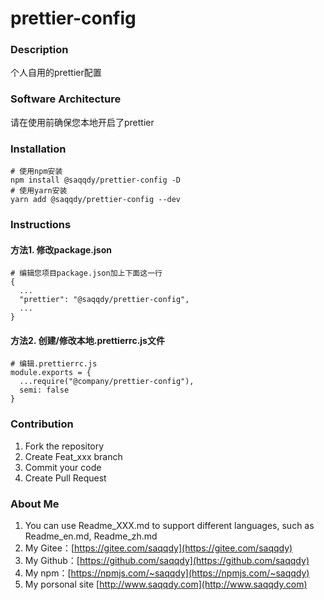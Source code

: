 # prettier-config

### Description
个人自用的prettier配置

### Software Architecture
请在使用前确保您本地开启了prettier

### Installation

```
# 使用npm安装
npm install @saqqdy/prettier-config -D
# 使用yarn安装
yarn add @saqqdy/prettier-config --dev
```

### Instructions

#### 方法1. 修改package.json

```
# 编辑您项目package.json加上下面这一行
{
  ...
  "prettier": "@saqqdy/prettier-config",
  ...
}
```

#### 方法2. 创建/修改本地.prettierrc.js文件

```
# 编辑.prettierrc.js
module.exports = {
  ...require("@company/prettier-config"),
  semi: false
}
```

### Contribution

1. Fork the repository
2. Create Feat_xxx branch
3. Commit your code
4. Create Pull Request


### About Me

1. You can use Readme\_XXX.md to support different languages, such as Readme\_en.md, Readme\_zh.md
2. My Gitee：[https://gitee.com/saqqdy](https://gitee.com/saqqdy)
3. My Github：[https://github.com/saqqdy](https://github.com/saqqdy)
4. My npm：[https://npmjs.com/~saqqdy](https://npmjs.com/~saqqdy)
5. My porsonal site [http://www.saqqdy.com](http://www.saqqdy.com)


